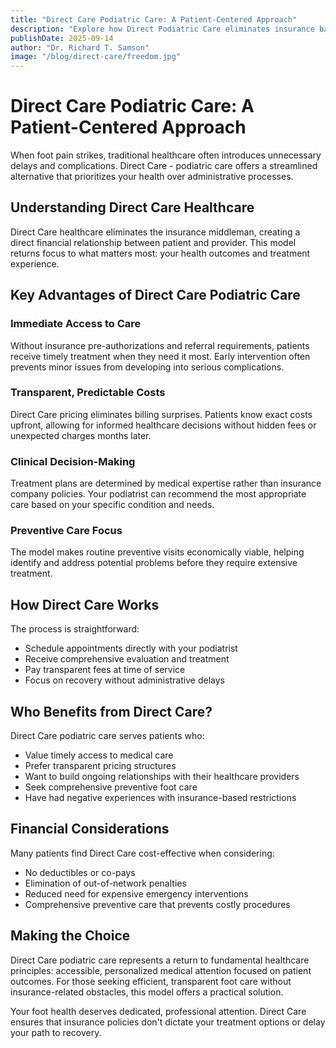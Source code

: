 ```yaml
---
title: "Direct Care Podiatric Care: A Patient-Centered Approach"
description: "Explore how Direct Podiatric Care eliminates insurance barriers and prioritizes your health outcomes."
publishDate: 2025-09-14
author: "Dr. Richard T. Samson"
image: "/blog/direct-care/freedom.jpg"
---
```


# Direct Care Podiatric Care: A Patient-Centered Approach

When foot pain strikes, traditional healthcare often introduces unnecessary delays and complications. Direct Care - podiatric care offers a streamlined alternative that prioritizes your health over administrative processes.

## Understanding Direct Care Healthcare

Direct Care healthcare eliminates the insurance middleman, creating a direct financial relationship between patient and provider. This model returns focus to what matters most: your health outcomes and treatment experience.

## Key Advantages of Direct Care Podiatric Care

### Immediate Access to Care
Without insurance pre-authorizations and referral requirements, patients receive timely treatment when they need it most. Early intervention often prevents minor issues from developing into serious complications.

### Transparent, Predictable Costs
Direct Care pricing eliminates billing surprises. Patients know exact costs upfront, allowing for informed healthcare decisions without hidden fees or unexpected charges months later.

### Clinical Decision-Making
Treatment plans are determined by medical expertise rather than insurance company policies. Your podiatrist can recommend the most appropriate care based on your specific condition and needs.

### Preventive Care Focus
The model makes routine preventive visits economically viable, helping identify and address potential problems before they require extensive treatment.

## How Direct Care Works

The process is straightforward:
- Schedule appointments directly with your podiatrist
- Receive comprehensive evaluation and treatment
- Pay transparent fees at time of service
- Focus on recovery without administrative delays

## Who Benefits from Direct Care?

Direct Care podiatric care serves patients who:
- Value timely access to medical care
- Prefer transparent pricing structures
- Want to build ongoing relationships with their healthcare providers
- Seek comprehensive preventive foot care
- Have had negative experiences with insurance-based restrictions

## Financial Considerations

Many patients find Direct Care cost-effective when considering:
- No deductibles or co-pays
- Elimination of out-of-network penalties
- Reduced need for expensive emergency interventions
- Comprehensive preventive care that prevents costly procedures

## Making the Choice

Direct Care podiatric care represents a return to fundamental healthcare principles: accessible, personalized medical attention focused on patient outcomes. For those seeking efficient, transparent foot care without insurance-related obstacles, this model offers a practical solution.

Your foot health deserves dedicated, professional attention. Direct Care ensures that insurance policies don't dictate your treatment options or delay your path to recovery.
